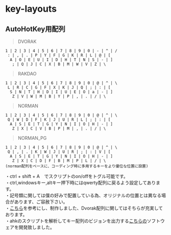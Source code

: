 # key-layouts
## AutoHotKey用配列
>DVORAK

    1 | 2 | 3 | 4 | 5 | 6 | 7 | 8 | 9 | 0 | - | ^ | /  
     : | , | . | P | Y | F | G | K | R | L | @ | [  
      A | O | E | U | I | D | H | T | N | S | - | ]  
       ; | Q | J | C | X | B | M | W | V | Z | \

>RAKDAO

    1 | 2 | 3 | 4 | 5 | 6 | 7 | 8 | 9 | 0 | @ | ^ | \  
     L | R | C | G | F | X | K | J | Q | ; | : | [  
      S | N | T | H | D | I | U | E | O | a | - | ]  
       Z | V | W | M | B | Y | P | , | . | / | \


>NORMAN

    1 | 2 | 3 | 4 | 5 | 6 | 7 | 8 | 9 | 0 | @ | ^ | \  
     Q | W | D | F | K | J | U | R | L | ; | : | [  
      A | S | E | T | G | Y | N | I | O | H | - | ]  
       Z | X | C | V | B | P | M | , | . | / | \

>NORMAN_PG

    1 | 2 | 3 | 4 | 5 | 6 | 7 | 8 | 9 | 0 | @ | ^ | \  
     Q | , | . | K | W | J | U | R | ; | : | V | [  
      A | S | E | T | G | Y | N | I | O | H | - | ]  
       Z | X | C | D | F | B | M | P | L | / | \
    (norman配列をベースに、コーディング時に多用するキーをより優位な位置に設置)

・ctrl + shift + A　でスクリプトのon/offをトグル可能です。  
・ctrl,windowsキー,altキー押下時にはqwerty配列に戻るよう設定してあります。  
・記号類に関しては僕の好みで配置している為、オリジナルの位置とは異なる場合があります、ご容赦下さい。  
・[こちら](https://github.com/snowlt23/dvorak-ahk)を参考にし、制作しました、Dvorak配列に関してはそちらが充実しております。  
・ahkのスクリプトを解析してキー配列のビジョンを出力する[こちらの](https://github.com/yudai-uehara/AhkViewer)ソフトウェアを開発致しました。
